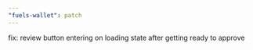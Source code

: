 ```yaml
---
"fuels-wallet": patch
---
```


fix: review button entering on loading state after getting ready to approve
